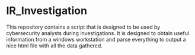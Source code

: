 # IR_Investigation
This repository contains a script that is designed to be used by cybersecurity analysts during investigations. It is designed to obtain useful information from a windows workstation and parse everything to output a nice html file with all the data gathered.
